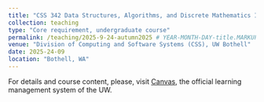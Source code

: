 ```yaml
---
title: "CSS 342 Data Structures, Algorithms, and Discrete Mathematics I"
collection: teaching
type: "Core requirement, undergraduate course"
permalink: /teaching/2025-9-24-autumn2025 # YEAR-MONTH-DAY-title.MARKUP
venue: "Division of Computing and Software Systems (CSS), UW Bothell"
date: 2025-24-09
location: "Bothell, WA"
---
```


For details and course content, please, visit [Canvas](https://canvas.uw.edu), the official learning management system of the UW. 

<!-- Heading 1
======

Heading 2
======

Heading 3
====== -->